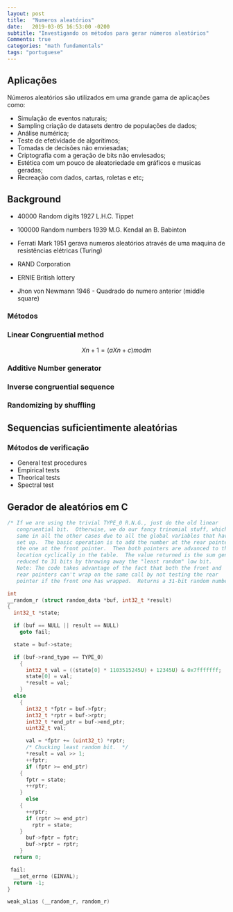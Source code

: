 ```yaml
---
layout: post
title:  "Numeros aleatórios"
date:	2019-03-05 16:53:00 -0200
subtitle: "Investigando os métodos para gerar números aleatórios"
Comments: true
categories: "math fundamentals"
tags: "portuguese"
---
```


## Aplicações

Números aleatórios são utilizados em uma grande gama de aplicações como:

- Simulação de eventos naturais;
- Sampling criação de datasets dentro de populações de dados;
- Análise numérica;
- Teste de efetividade de algorítimos;
- Tomadas de decisões não enviesadas;
- Criptografia com a geração de bits não enviesados;
- Estética com um pouco de aleatoriedade em gráficos e musicas geradas;
- Recreação com dados, cartas, roletas e etc;

## Background

- 40000 Random digits 1927 L.H.C. Tippet

- 100000 Random numbers 1939 M.G. Kendal an B. Babinton

- Ferrati Mark 1951 gerava numeros aleatórios através de uma maquina de resistências elétricas (Turing)

- RAND Corporation

- ERNIE British lottery

- Jhon von Newmann 1946 - Quadrado do numero anterior (middle square)

### Métodos

### Linear Congruential method

$$
Xn+1= (aXn+c)mod m
$$

### Additive Number generator

### Inverse congruential sequence

### Randomizing by shuffling

## Sequencias suficientimente aleatórias

### Métodos de verificação

- General test procedures
- Empirical tests
- Theorical tests
- Spectral test

## Gerador de aleatórios em C

```c
/* If we are using the trivial TYPE_0 R.N.G., just do the old linear
   congruential bit.  Otherwise, we do our fancy trinomial stuff, which is the
   same in all the other cases due to all the global variables that have been
   set up.  The basic operation is to add the number at the rear pointer into
   the one at the front pointer.  Then both pointers are advanced to the next
   location cyclically in the table.  The value returned is the sum generated,
   reduced to 31 bits by throwing away the "least random" low bit.
   Note: The code takes advantage of the fact that both the front and
   rear pointers can't wrap on the same call by not testing the rear
   pointer if the front one has wrapped.  Returns a 31-bit random number.  */

int
__random_r (struct random_data *buf, int32_t *result)
{
  int32_t *state;

  if (buf == NULL || result == NULL)
    goto fail;

  state = buf->state;

  if (buf->rand_type == TYPE_0)
    {
      int32_t val = ((state[0] * 1103515245U) + 12345U) & 0x7fffffff;
      state[0] = val;
      *result = val;
    }
  else
    {
      int32_t *fptr = buf->fptr;
      int32_t *rptr = buf->rptr;
      int32_t *end_ptr = buf->end_ptr;
      uint32_t val;

      val = *fptr += (uint32_t) *rptr;
      /* Chucking least random bit.  */
      *result = val >> 1;
      ++fptr;
      if (fptr >= end_ptr)
	{
	  fptr = state;
	  ++rptr;
	}
      else
	{
	  ++rptr;
	  if (rptr >= end_ptr)
	    rptr = state;
	}
      buf->fptr = fptr;
      buf->rptr = rptr;
    }
  return 0;

 fail:
  __set_errno (EINVAL);
  return -1;
}

weak_alias (__random_r, random_r)
```
